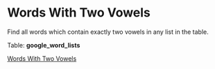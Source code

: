 # Words With Two Vowels
Find all words which contain exactly two vowels in any list in the table.

Table: **google_word_lists**

[Words With Two Vowels](https://platform.stratascratch.com/coding/9794-words-with-two-vowels?code_type=1)